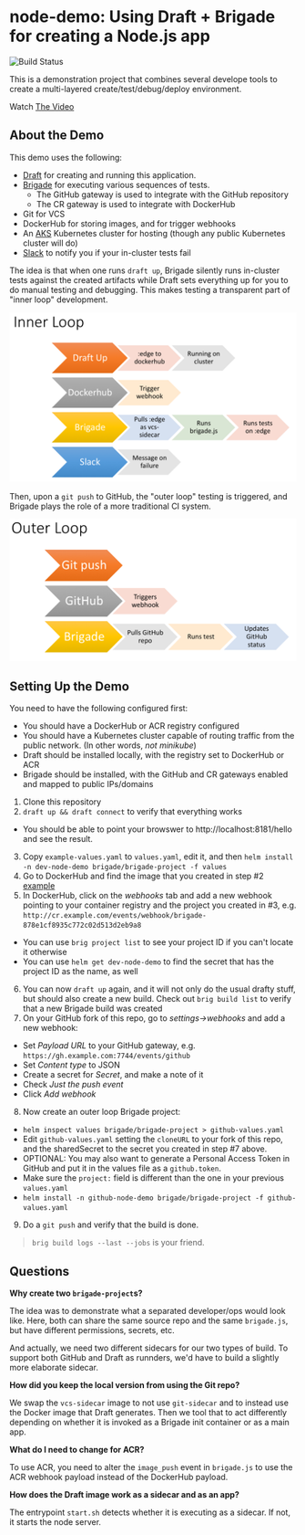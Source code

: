 # node-demo: Using Draft + Brigade for creating a Node.js app

![Build Status](http://badges.technosophos.me/v1/github/build/technosophos/node-demo/badge.svg?branch=master)

This is a demonstration project that combines several develope tools to create a
multi-layered create/test/debug/deploy environment.


Watch [The Video](https://youtu.be/suNjNkhmWTs?t=20s)

## About the Demo

This demo uses the following:

- [Draft](https://draft.sh) for creating and running this application.
- [Brigade](https://brigade.sh) for executing various sequences of tests.
  - The GitHub gateway is used to integrate with the GitHub repository
  - The CR gateway is used to integrate with DockerHub
- Git for VCS
- DockerHub for storing images, and for trigger webhooks
- An [AKS](https://docs.microsoft.com/en-us/azure/aks/) Kubernetes cluster for
  hosting (though any public Kubernetes cluster will do)
- [Slack](https://slack.com) to notify you if your in-cluster tests fail

The idea is that when one runs `draft up`, Brigade silently runs in-cluster tests
against the created artifacts while Draft sets everything up for you to do manual
testing and debugging. This makes testing a transparent part of "inner loop"
development.

![inner loop](docs/images/inner-loop.png)

Then, upon a `git push` to GitHub, the "outer loop" testing is triggered, and
Brigade plays the role of a more traditional CI system.

![outer loop](docs/images/outer-loop.png)

## Setting Up the Demo

You need to have the following configured first:

- You should have a DockerHub or ACR registry configured
- You should have a Kubernetes cluster capable of routing traffic from the public
  network. (In other words, _not minikube_)
- Draft should be installed locally, with the registry set to DockerHub or ACR
- Brigade should be installed, with the GitHub and CR gateways enabled and mapped
  to public IPs/domains

1. Clone this repository
2. `draft up && draft connect` to verify that everything works
  - You should be able to point your browswer to http://localhost:8181/hello and see the result.
3. Copy `example-values.yaml` to `values.yaml`, edit it, and then
  `helm install -n dev-node-demo brigade/brigade-project -f values`
4. Go to DockerHub and find the image that you created in step #2 [example](https://hub.docker.com/r/technosophos/node-demo/)
5. In DockerHub, click on the _webhooks_ tab and add a new webhook pointing to your
  container registry and the project you created in #3, e.g. `http://cr.example.com/events/webhook/brigade-878e1cf8935c772c02d513d2eb9a8`
  - You can use `brig project list` to see your project ID if you can't locate it otherwise
  - You can use `helm get dev-node-demo` to find the secret that has the project ID as the name, as well
6. You can now `draft up` again, and it will not only do the usual drafty stuff,
  but should also create a new build. Check out `brig build list` to verify that
  a new Brigade build was created
7. On your GitHub fork of this repo, go to _settings->webhooks_ and add a new webhook:
  - Set _Payload URL_ to your GitHub gateway, e.g. `https://gh.example.com:7744/events/github`
  - Set _Content type_ to JSON
  - Create a secret for _Secret_, and make a note of it
  - Check _Just the push event_
  - Click _Add webhook_
8. Now create an outer loop Brigade project:
  - `helm inspect values brigade/brigade-project > github-values.yaml`
  - Edit `github-values.yaml` setting the `cloneURL` to your fork of this repo,
    and the sharedSecret to the secret you created in step #7 above.
  - OPTIONAL: You may also want to generate a Personal Access Token in GitHub and
    put it in the values file as a `github.token`.
  - Make sure the `project:` field is different than the one in your previous `values.yaml`
  - `helm install -n github-node-demo brigade/brigade-project -f github-values.yaml`
9. Do a `git push` and verify that the build is done.

> `brig build logs --last --jobs` is your friend.

## Questions

**Why create two `brigade-project`s?**

The idea was to demonstrate what a separated developer/ops would look like. Here,
both can share the same source repo and the same `brigade.js`, but have different
permissions, secrets, etc.

And actually, we need two different sidecars for our two types of build. To support
both GitHub and Draft as runnders, we'd have to build a slightly more elaborate
sidecar.

**How did you keep the local version from using the Git repo?**

We swap the `vcs-sidecar` image to not use `git-sidecar` and to instead use the
Docker image that Draft generates. Then we tool that to act differently depending
on whether it is invoked as a Brigade init container or as a main app.

**What do I need to change for ACR?**

To use ACR, you need to alter the `image_push` event in `brigade.js` to use the
ACR webhook payload instead of the DockerHub payload.

**How does the Draft image work as a sidecar and as an app?**

The entrypoint `start.sh` detects whether it is executing as a sidecar. If not,
it starts the node server.
